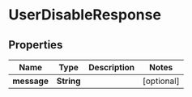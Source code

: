 

# UserDisableResponse

## Properties

Name | Type | Description | Notes
------------ | ------------- | ------------- | -------------
**message** | **String** |  |  [optional]



